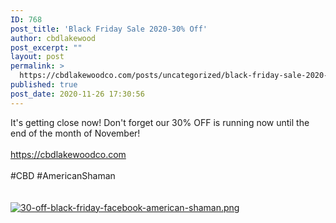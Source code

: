 ```yaml
---
ID: 768
post_title: 'Black Friday Sale 2020-30% Off'
author: cbdlakewood
post_excerpt: ""
layout: post
permalink: >
  https://cbdlakewoodco.com/posts/uncategorized/black-friday-sale-2020-30-off/
published: true
post_date: 2020-11-26 17:30:56
---
```

<html><head></head><body>
It's getting close now! Don't forget our 30% OFF is running now until the end of the month of November! <br /><br /><a href="https://cbdlakewoodco.com">https://cbdlakewoodco.com</a><span> <br /><br />#CBD #AmericanShaman<br /></span>
</body>
</html><br/><br/><a href="https://snd-videos.s3.amazonaws.com/288012/1606436952557.png"  title="30-off-black-friday-facebook-american-shaman.png" ><img src="https://snd-videos.s3.amazonaws.com/288012/1606436952557.png" alt="30-off-black-friday-facebook-american-shaman.png" title="30-off-black-friday-facebook-american-shaman.png" /></a>